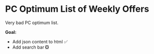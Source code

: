 # PC Optimum List of Weekly Offers

Very bad PC optimum list.

**Goal:**
- Add json content to html ✅
- Add search bar ❎
